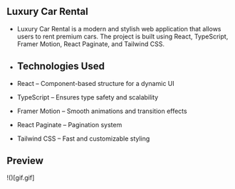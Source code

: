 ## **Luxury Car Rental**
- Luxury Car Rental is a modern and stylish web application that allows users to rent premium cars. The project is built using React, TypeScript, Framer Motion, React Paginate, and Tailwind CSS.

- ## **Technologies Used**
- React – Component-based structure for a dynamic UI
- TypeScript – Ensures type safety and scalability
- Framer Motion – Smooth animations and transition effects
- React Paginate – Pagination system
- Tailwind CSS – Fast and customizable styling

## **Preview**
!()[gif.gif]